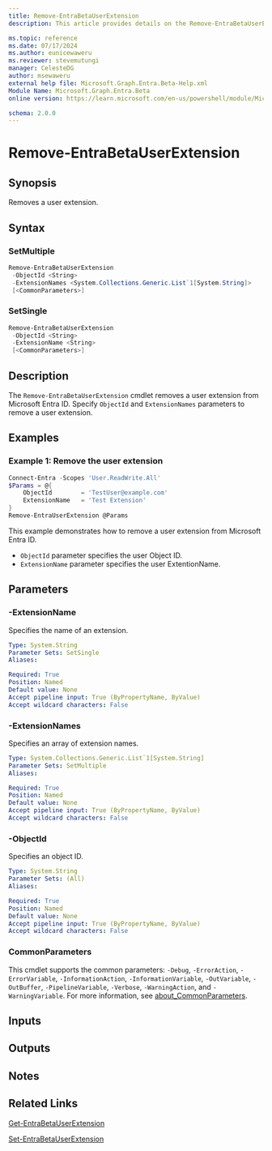 ```yaml
---
title: Remove-EntraBetaUserExtension
description: This article provides details on the Remove-EntraBetaUserExtension command.

ms.topic: reference
ms.date: 07/17/2024
ms.author: eunicewaweru
ms.reviewer: stevemutungi
manager: CelesteDG
author: msewaweru
external help file: Microsoft.Graph.Entra.Beta-Help.xml
Module Name: Microsoft.Graph.Entra.Beta
online version: https://learn.microsoft.com/en-us/powershell/module/Microsoft.Graph.Entra.Beta/Remove-EntraBetaUserExtension

schema: 2.0.0
---
```


# Remove-EntraBetaUserExtension

## Synopsis

Removes a user extension.

## Syntax

### SetMultiple

```powershell
Remove-EntraBetaUserExtension 
 -ObjectId <String>
 -ExtensionNames <System.Collections.Generic.List`1[System.String]> 
 [<CommonParameters>]
```

### SetSingle

```powershell
Remove-EntraBetaUserExtension 
 -ObjectId <String> 
 -ExtensionName <String>
 [<CommonParameters>]
```

## Description

The `Remove-EntraBetaUserExtension` cmdlet removes a user extension from Microsoft Entra ID. Specify `ObjectId` and `ExtensionNames` parameters to remove a user extension.

## Examples

### Example 1: Remove the user extension

```powershell
Connect-Entra -Scopes 'User.ReadWrite.All'
$Params = @{
    ObjectId        = 'TestUser@example.com'
    ExtensionName   = 'Test Extension'
}
Remove-EntraUserExtension @Params
```

This example demonstrates how to remove a user extension from Microsoft Entra ID.

- `ObjectId` parameter specifies the user Object ID.
- `ExtensionName` parameter specifies the user ExtentionName.

## Parameters

### -ExtensionName

Specifies the name of an extension.

```yaml
Type: System.String
Parameter Sets: SetSingle
Aliases:

Required: True
Position: Named
Default value: None
Accept pipeline input: True (ByPropertyName, ByValue)
Accept wildcard characters: False
```

### -ExtensionNames

Specifies an array of extension names.

```yaml
Type: System.Collections.Generic.List`1[System.String]
Parameter Sets: SetMultiple
Aliases:

Required: True
Position: Named
Default value: None
Accept pipeline input: True (ByPropertyName, ByValue)
Accept wildcard characters: False
```

### -ObjectId

Specifies an object ID.

```yaml
Type: System.String
Parameter Sets: (All)
Aliases:

Required: True
Position: Named
Default value: None
Accept pipeline input: True (ByPropertyName, ByValue)
Accept wildcard characters: False
```

### CommonParameters

This cmdlet supports the common parameters: `-Debug`, `-ErrorAction`, `-ErrorVariable`, `-InformationAction`, `-InformationVariable`, `-OutVariable`, `-OutBuffer`, `-PipelineVariable`, `-Verbose`, `-WarningAction`, and `-WarningVariable`. For more information, see [about_CommonParameters](https://go.microsoft.com/fwlink/?LinkID=113216).

## Inputs

## Outputs

## Notes

## Related Links

[Get-EntraBetaUserExtension](Get-EntraBetaUserExtension.md)

[Set-EntraBetaUserExtension](Set-EntraBetaUserExtension.md)
